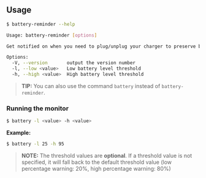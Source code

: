 ## Usage
```sh
$ battery-reminder --help

Usage: battery-reminder [options]

Get notified on when you need to plug/unplug your charger to preserve battery life.

Options:
  -V, --version       output the version number
  -l, --low <value>   Low battery level threshold
  -h, --high <value>  High battery level threshold
```

> **TIP:** You can also use the command ```battery``` instead of `battery-reminder`.

### Running the monitor
```sh
$ battery -l <value> -h <value>
```

**Example:**
```sh
$ battery -l 25 -h 95
```

> **NOTE:** The threshold values are **optional**. If a threshold value is not specified, it will fall back to the default threshold value (low percentage warning: 20%, high percentage warning: 80%)

<br />
